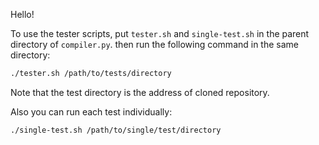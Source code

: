 Hello!

To use the tester scripts, put `tester.sh` and `single-test.sh` in 
the parent directory of `compiler.py`. then run the following command
in the same directory:

```bash
./tester.sh /path/to/tests/directory
```

Note that the test directory is the address of cloned repository.

Also you can run each test individually:

```bash
./single-test.sh /path/to/single/test/directory
```

